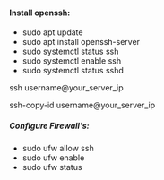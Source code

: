 #### Install openssh:

- sudo apt update
- sudo apt install openssh-server
- sudo systemctl status ssh
- sudo systemctl enable ssh
- sudo systemctl status sshd


ssh username@your_server_ip

ssh-copy-id username@your_server_ip



##### Configure Firewall's:

- sudo ufw allow ssh
- sudo ufw enable
- sudo ufw status
